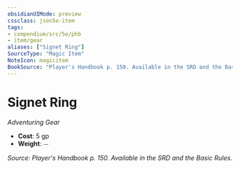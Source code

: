```yaml
---
obsidianUIMode: preview
cssclass: json5e-item
tags:
- compendium/src/5e/phb
- item/gear
aliases: ["Signet Ring"]
SourceType: "Magic Item"
NoteIcon: magicitem
BookSource: "Player's Handbook p. 150. Available in the SRD and the Basic Rules."
---
```

# Signet Ring
*Adventuring Gear*  

- **Cost**: 5 gp
- **Weight**: ⏤

*Source: Player's Handbook p. 150. Available in the SRD and the Basic Rules.*